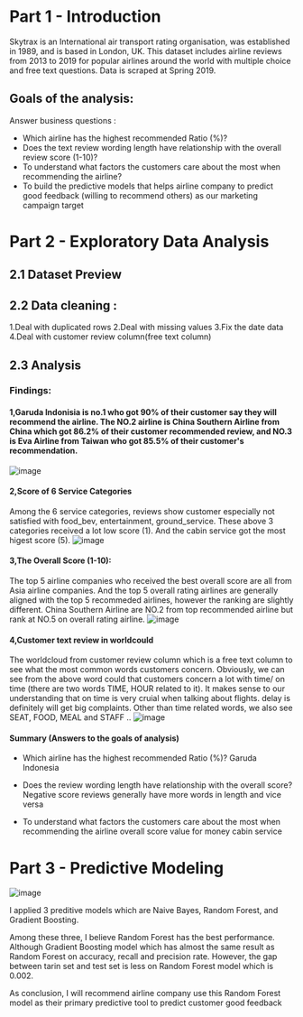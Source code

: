 # Part 1 - Introduction
Skytrax is an International air transport rating organisation, was established in 1989, and is based in London, UK. This dataset includes airline reviews from 2013 to 2019 for popular airlines around the world with multiple choice and free text questions. Data is scraped at Spring 2019.

## Goals of the analysis:
Answer business questions :
- Which airline has the highest recommended Ratio (%)?
- Does the text review wording length have relationship with the overall review score (1-10)?
- To understand what factors the customers care about the most when recommending the airline?
- To build the predictive models that helps airline company to predict good feedback (willing to recommend others) as our marketing campaign target

# Part 2 - Exploratory Data Analysis

## 2.1 Dataset Preview
## 2.2 Data cleaning :
1.Deal with duplicated rows
2.Deal with missing values
3.Fix the date data
4.Deal with customer review column(free text column)

## 2.3 Analysis
### Findings:
#### 1,Garuda Indonisia is no.1 who got 90% of their customer say they will recommend the airline. The NO.2 airline is China Southern Airline from China which got 86.2% of their customer recommended review, and NO.3 is Eva Airline from Taiwan who got 85.5% of their customer's recommendation.
![image](https://github.com/rachelsu88/Skytrax-Airline-Reviews-Analysis/assets/157779213/6b03eca4-6820-423a-b424-3ea7d935671b)


#### 2,Score of 6 Service Categories
Among the 6 service categories, reviews show customer especially not satisfied with food_bev, entertainment, ground_service. These above 3 categories received a lot low score (1). And the cabin service got the most higest score (5).
![image](https://github.com/rachelsu88/Skytrax-Airline-Reviews-Analysis/assets/157779213/d6f07bb7-dfa7-4284-86e0-82f65679090c)


#### 3,The Overall Score (1-10):
The top 5 airline companies who received the best overall score are all from Asia airline companies.
And the top 5 overall rating airlines are generally aligned with the top 5 recommeded airlines, however the ranking are slightly different. China Southern Airline are NO.2 from top recommended airline but rank at NO.5 on overall rating airline.
![image](https://github.com/rachelsu88/Skytrax-Airline-Reviews-Analysis/assets/157779213/dd71987d-c6ad-41ec-9224-8e88f187f9b9)


#### 4,Customer text review in worldcould
The worldcloud from customer review column which is a free text column to see what the most common words customers concern. Obviously, we can see from the above word could that customers concern a lot with time/ on time (there are two words TIME, HOUR related to it). It makes sense to our understanding that on time is very cruial when talking about flights. delay is definitely will get big complaints. Other than time related words, we also see SEAT, FOOD, MEAL and STAFF ..
![image](https://github.com/rachelsu88/Skytrax-Airline-Reviews-Analysis/assets/157779213/e8dd1a65-d363-40c5-83ae-234d4910145a)


#### Summary (Answers to the goals of analysis)
- Which airline has the highest recommended Ratio (%)?
Garuda Indonesia 

- Does the review wording length have relationship with the overall score?
Negative score reviews generally have more words in length and vice versa

- To understand what factors the customers care about the most when recommending the airline
overall score 
value for money
cabin service



# Part 3 - Predictive Modeling

![image](https://github.com/rachelsu88/Skytrax-Airline-Reviews-Analysis/assets/157779213/fef66f8f-aebf-4368-9a8d-b29ca1f11b17)

I applied 3 preditive models which are Naive Bayes, Random Forest, and Gradient Boosting. 

Among these three, I believe Random Forest has the best performance. Although Gradient Boosting model which has almost the same result as Random Forest on accuracy, recall and precision rate. However, the gap between tarin set and test set is less on Random Forest model which is 0.002.

As conclusion, I will recommend airline company use this Random Forest model as their primary predictive tool to predict customer good feedback

